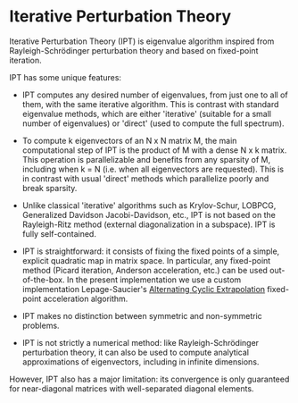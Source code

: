 # Iterative Perturbation Theory

Iterative Perturbation Theory (IPT) is eigenvalue algorithm inspired from Rayleigh-Schrödinger perturbation theory and based on fixed-point iteration. 

IPT has some unique features: 

- IPT computes any desired number of eigenvalues, from just one to all of them, with the same iterative algorithm. This is contrast with standard eigenvalue methods, which are either 'iterative' (suitable for a small number of eigenvalues) or 'direct' (used to compute the full spectrum). 

- To compute k eigenvectors of an N x N matrix M, the main computational step of IPT is the product of M with a dense N x k matrix. This operation is parallelizable and benefits from any sparsity of M, including when k = N (i.e. when all eigenvectors are requested). This is in contrast with usual 'direct' methods which parallelize poorly and break sparsity.

- Unlike classical 'iterative' algorithms such as Krylov-Schur, LOBPCG, Generalized Davidson Jacobi-Davidson, etc., IPT is not based on the Rayleigh-Ritz method (external diagonalization in a subspace). IPT is fully self-contained. 

- IPT is straightforward: it consists of fixing the fixed points of a simple, explicit quadratic map in matrix space. In particular, any fixed-point method (Picard iteration, Anderson acceleration, etc.) can be used out-of-the-box. In the present implementation we use a custom implementation Lepage-Saucier's [Alternating Cyclic Extrapolation](https://arxiv.org/abs/2104.04974) fixed-point acceleration algorithm. 

- IPT makes no distinction between symmetric and non-symmetric problems. 

- IPT is not strictly a numerical method: like Rayleigh-Schrödinger perturbation theory, it can also be used to compute analytical approximations of eigenvectors, including in infinite dimensions. 

However, IPT also has a major limitation: its convergence is only guaranteed for near-diagonal matrices with well-separated diagonal elements.